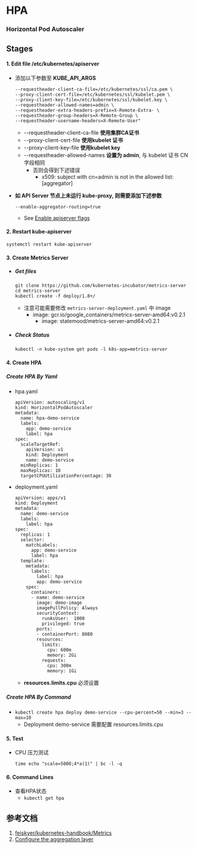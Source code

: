# HPA

### Horizontal Pod Autoscaler

## Stages
#### 1. Edit file /etc/kubernetes/apiserver

- 添加以下参数至 **KUBE_API_ARGS**

      --requestheader-client-ca-file=/etc/kubernetes/ssl/ca.pem \
      --proxy-client-cert-file=/etc/kubernetes/ssl/kubelet.pem \
      --proxy-client-key-file=/etc/kubernetes/ssl/kubelet.key \
      --requestheader-allowed-names=admin \
      --requestheader-extra-headers-prefix=X-Remote-Extra- \
      --requestheader-group-headers=X-Remote-Group \
      --requestheader-username-headers=X-Remote-User"
  
  - --requestheader-client-ca-file **使用集群CA证书**
  - --proxy-client-cert-file **使用kubelet 证书**
  - --proxy-client-key-file **使用kubelet key** 
  - --requestheader-allowed-names **设置为 admin**, 与 kubelet 证书 CN 字段相同
    - 否则会得到下述错误
      - x509: subject with cn=admin is not in the allowed list: [aggregator]

- **如 API Server 节点上未运行 kube-proxy, 则需要添加下述参数**

      --enable-aggregator-routing=true

  - See [Enable apiserver flags](https://kubernetes.io/docs/tasks/access-kubernetes-api/configure-aggregation-layer/)

#### 2. Restart kube-apiserver

    systemctl restart kube-apiserver

#### 3. Create Metrics Server
- ##### Get files

      git clone https://github.com/kubernetes-incubator/metrics-server
      cd metrics-server
      kubectl create -f deploy/1.8+/

  - 注意可能需要修改 `metrics-server-deployment.yaml` 中 image 
    - image: gcr.io/google_containers/metrics-server-amd64:v0.2.1
      - image: statemood/metrics-server-amd64:v0.2.1

- ##### Check Status

      kubectl -n kube-system get pods -l k8s-app=metrics-server


#### 4. Create HPA
##### Create HPA By Yaml
- hpa.yaml

      apiVersion: autoscaling/v1
      kind: HorizontalPodAutoscaler
      metadata:
        name: hpa-demo-service
        labels:
          app: demo-service
          label: hpa
      spec:
        scaleTargetRef:
          apiVersion: v1
          kind: Deployment
          name: demo-service
        minReplicas: 1
        maxReplicas: 10
        targetCPUUtilizationPercentage: 30


- deployment.yaml

      apiVersion: apps/v1
      kind: Deployment
      metadata:
        name: demo-service
        labels:
          label: hpa
      spec:
        replicas: 1
        selector:
          matchLabels:
            app: demo-service
            label: hpa
        template:
          metadata:
            labels:
              label: hpa
              app: demo-service
          spec:
            containers:
            - name: demo-service
              image: demo-image
              imagePullPolicy: Always
              securityContext:
                runAsUser:  1000
                privileged: true
              ports:
              - containerPort: 8080
              resources:
                limits:
                  cpu: 600m
                  memory: 2Gi
                requests:
                  cpu: 300m
                  memory: 1Gi

  - **resources.limits.cpu** 必须设置

##### Create HPA By Command
- `kubectl create hpa deploy demo-service --cpu-percent=50 --min=3 --max=10`
  - Deployment demo-service 需要配置 resources.limits.cpu

#### 5. Test
- CPU 压力测试

      time echo "scale=5000;4*a(1)" | bc -l -q

#### 6. Command Lines
- 查看HPA状态
  - `kubectl get hpa`

## 参考文档

1. [feiskyer/kubernetes-handbook/Metrics](https://github.com/feiskyer/kubernetes-handbook/blob/master/zh/addons/metrics.md)
2. [Configure the aggregation layer](https://kubernetes.io/docs/tasks/access-kubernetes-api/configure-aggregation-layer/)
